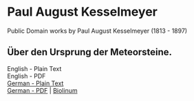# Paul August Kesselmeyer
Public Domain works by Paul August Kesselmeyer (1813 - 1897)

## Über den Ursprung der Meteorsteine.

English - Plain Text  
English - PDF  
[German - Plain Text](full-text-german-1.md)  
[German - PDF](https://cdn.solaranamnesis.com/Paul-August-Kesselmeyer/kesselmeyer_german_1860_basker_pdflatex.pdf) | [Biolinum](https://cdn.solaranamnesis.com/Paul-August-Kesselmeyer/kesselmeyer_german_1860_biolinum_pdflatex.pdf)  

